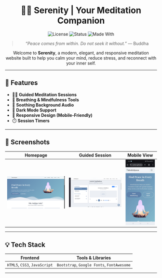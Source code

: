 <div align="center">

# 🧘‍♀️ Serenity | Your Meditation Companion

![License](https://img.shields.io/badge/license-MIT-blue.svg)
![Status](https://img.shields.io/badge/status-active-brightgreen)
![Made With](https://img.shields.io/badge/made%20with-love-orange)

> *“Peace comes from within. Do not seek it without.”* — Buddha

Welcome to **Serenity**, a modern, elegant, and responsive meditation website built to help you calm your mind, reduce stress, and reconnect with your inner self.

</div>

---

## 🌟 Features

- 🧘‍♂️ **Guided Meditation Sessions**
- 📿 **Breathing & Mindfulness Tools**
- 🎵 **Soothing Background Audio**
- 🌙 **Dark Mode Support**
- 📱 **Responsive Design (Mobile-Friendly)**
- ⏱️ **Session Timers**


---

## 📸 Screenshots

| Homepage                | Guided Session             | Mobile View              |
|------------------------|----------------------------|--------------------------|
| ![Homepage](./assets/images/home.png) | ![Session](./assets/images/guide.png) | ![Mobile](./assets/images/mobile.jpg) |

---

## 💡 Tech Stack

| Frontend               | Tools & Libraries          |
|------------------------|----------------------------|
| `HTML5`, `CSS3`, `JavaScript` | `Bootstrap`, `Google Fonts`, `FontAwesome` |

---

